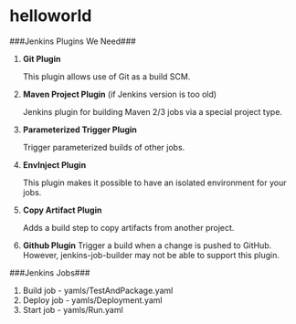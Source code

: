 helloworld
==========

###Jenkins Plugins We Need###

1. **Git Plugin**

   This plugin allows use of Git as a build SCM.

2. **Maven Project Plugin** (if Jenkins version is too old)

   Jenkins plugin for building Maven 2/3 jobs via a special project type.

3. **Parameterized Trigger Plugin**

   Trigger parameterized builds of other jobs.

4. **EnvInject Plugin**

   This plugin makes it possible to have an isolated environment for your jobs.
	
5. **Copy Artifact Plugin**

   Adds a build step to copy artifacts from another project.

6. **Github Plugin**
   Trigger a build when a change is pushed to GitHub. However, jenkins-job-builder may not be able to support this plugin.

###Jenkins Jobs###
1. Build job  - yamls/TestAndPackage.yaml 
2. Deploy job - yamls/Deployment.yaml
3. Start job  - yamls/Run.yaml  
